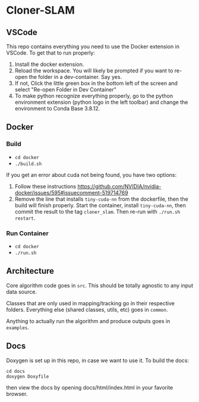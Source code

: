 # Cloner-SLAM

## VSCode
This repo contains everything you need to use the Docker extension in VSCode. To get that to run properly:
1. Install the docker extension.
2. Reload the workspace. You will likely be prompted if you want to re-open the folder in a dev-container. Say yes.
3. If not, Click the little green box in the bottom left of the screen and select "Re-open Folder in Dev Container"
4. To make python recognize everything properly, go to the python environment extension 
(python logo in the left toolbar) and change the environment to Conda Base 3.8.12.

## Docker
### Build

- `cd docker`
- `./build.sh`

If you get an error about cuda not being found, you have two options:
1. Follow these instructions https://github.com/NVIDIA/nvidia-docker/issues/595#issuecomment-519714769
2. Remove the line that installs `tiny-cuda-nn` from the dockerfile, then the build will finish properly. Start the container, install `tiny-cuda-nn`, then commit the result to the tag `cloner_slam`. Then re-run with `./run.sh restart`.

### Run Container

- `cd docker`
- `./run.sh`

## Architecture

Core algorithm code goes in `src`. This should be totally agnostic to any input data source.

Classes that are only used in mapping/tracking go in their respective folders. Everything else (shared classes, utils, etc) goes in `common`. 

Anything to actually run the algorithm and produce outputs goes in `examples`.

## Docs
Doxygen is set up in this repo, in case we want to use it. To build the docs:

```
cd docs
doxygen Doxyfile
```

then view the docs by opening docs/html/index.html in your favorite browser.
